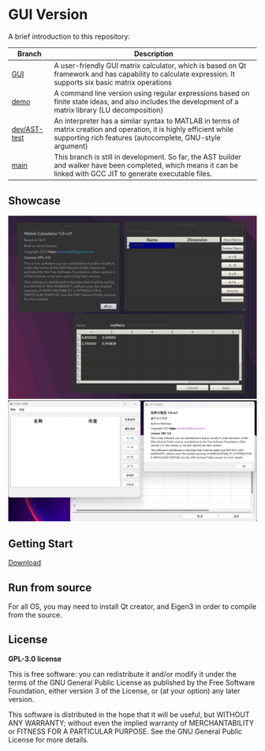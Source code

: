 # GUI Version

A brief introduction to this repository:

| Branch                                                                       | Description                                                                                                                                                                       |
|------------------------------------------------------------------------------|-----------------------------------------------------------------------------------------------------------------------------------------------------------------------------------|
| [GUI](https://github.com/bajzc/Matrix_calculator/tree/GUI)                   | A user-friendly GUI matrix calculator, which is based on Qt framework and has capability to calculate expression. It supports six basic matrix operations                         |
| [demo](https://github.com/bajzc/Matrix_calculator/tree/demo)                 | A command line version using regular expressions based on finite state ideas, and also includes the development of a matrix library (LU decomposition)                            |
| [dev/AST-test](https://github.com/bajzc/Matrix_calculator/tree/dev/AST-test) | An interpreter has a similar syntax to MATLAB in terms of matrix creation and operation, it is highly efficient while supporting rich features (autocomplete, GNU-style argument) |
| [main](https://github.com/bajzc/Matrix_calculator/tree/main)                 | This branch is still in development. So far, the AST builder and walker have been completed, which means it can be linked with GCC JIT to generate executable files.                                                                                                                                     |

## Showcase

![OnLinux](./doc/OnLinux.png)
![OnWindows](./doc/OnWindows.png)

## Getting Start

[Download](https://github.com/bajzc/Matrix_calculator/releases)

## Run from source

For all OS, you may need to install Qt creator, and Eigen3 in order to compile from the source.

## License

**GPL-3.0 license**

This is free software: you can redistribute it and/or modify it under the terms of the GNU General Public License as published by the Free Software Foundation, either version 3 of the License, or (at your option) any later version.

This software is distributed in the hope that it will be useful, but WITHOUT ANY WARRANTY; without even the implied warranty of MERCHANTABILITY or FITNESS FOR A PARTICULAR PURPOSE.  See the GNU General Public License for more details.
